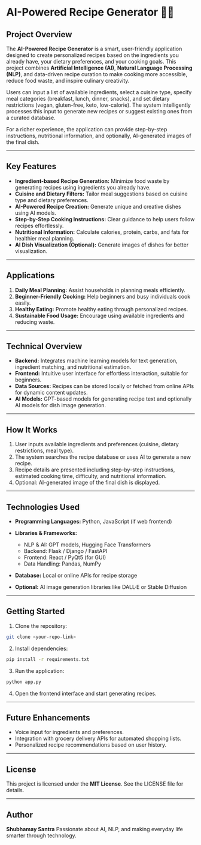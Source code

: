 # AI-Powered Recipe Generator 🍳🤖

## Project Overview

The **AI-Powered Recipe Generator** is a smart, user-friendly application designed to create personalized recipes based on the ingredients you already have, your dietary preferences, and your cooking goals. This project combines **Artificial Intelligence (AI)**, **Natural Language Processing (NLP)**, and data-driven recipe curation to make cooking more accessible, reduce food waste, and inspire culinary creativity.

Users can input a list of available ingredients, select a cuisine type, specify meal categories (breakfast, lunch, dinner, snacks), and set dietary restrictions (vegan, gluten-free, keto, low-calorie). The system intelligently processes this input to generate new recipes or suggest existing ones from a curated database.

For a richer experience, the application can provide step-by-step instructions, nutritional information, and optionally, AI-generated images of the final dish.

---

## Key Features

* **Ingredient-based Recipe Generation:** Minimize food waste by generating recipes using ingredients you already have.
* **Cuisine and Dietary Filters:** Tailor meal suggestions based on cuisine type and dietary preferences.
* **AI-Powered Recipe Creation:** Generate unique and creative dishes using AI models.
* **Step-by-Step Cooking Instructions:** Clear guidance to help users follow recipes effortlessly.
* **Nutritional Information:** Calculate calories, protein, carbs, and fats for healthier meal planning.
* **AI Dish Visualization (Optional):** Generate images of dishes for better visualization.

---

## Applications

1. **Daily Meal Planning:** Assist households in planning meals efficiently.
2. **Beginner-Friendly Cooking:** Help beginners and busy individuals cook easily.
3. **Healthy Eating:** Promote healthy eating through personalized recipes.
4. **Sustainable Food Usage:** Encourage using available ingredients and reducing waste.

---

## Technical Overview

* **Backend:** Integrates machine learning models for text generation, ingredient matching, and nutritional estimation.
* **Frontend:** Intuitive user interface for effortless interaction, suitable for beginners.
* **Data Sources:** Recipes can be stored locally or fetched from online APIs for dynamic content updates.
* **AI Models:** GPT-based models for generating recipe text and optionally AI models for dish image generation.

---

## How It Works

1. User inputs available ingredients and preferences (cuisine, dietary restrictions, meal type).
2. The system searches the recipe database or uses AI to generate a new recipe.
3. Recipe details are presented including step-by-step instructions, estimated cooking time, difficulty, and nutritional information.
4. Optional: AI-generated image of the final dish is displayed.

---

## Technologies Used

* **Programming Languages:** Python, JavaScript (if web frontend)
* **Libraries & Frameworks:**

  * NLP & AI: GPT models, Hugging Face Transformers
  * Backend: Flask / Django / FastAPI
  * Frontend: React / PyQt5 (for GUI)
  * Data Handling: Pandas, NumPy
* **Database:** Local or online APIs for recipe storage
* **Optional:** AI image generation libraries like DALL·E or Stable Diffusion

---

## Getting Started

1. Clone the repository:

```bash
git clone <your-repo-link>
```

2. Install dependencies:

```bash
pip install -r requirements.txt
```

3. Run the application:

```bash
python app.py
```

4. Open the frontend interface and start generating recipes.

---

## Future Enhancements

* Voice input for ingredients and preferences.
* Integration with grocery delivery APIs for automated shopping lists.
* Personalized recipe recommendations based on user history.

---

## License

This project is licensed under the **MIT License**. See the LICENSE file for details.

---

## Author

**Shubhamay Santra**
Passionate about AI, NLP, and making everyday life smarter through technology.
